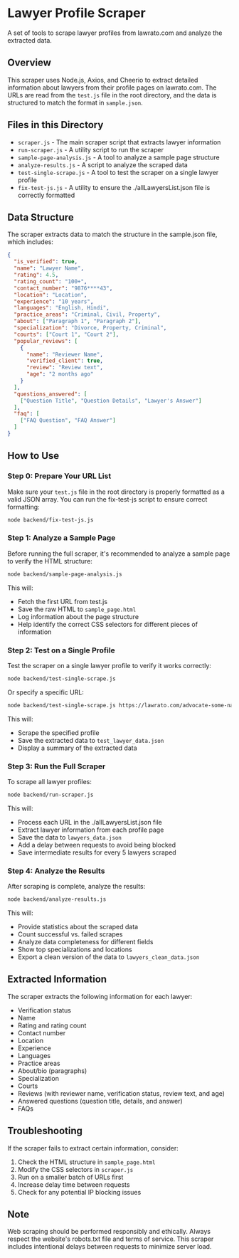 # Lawyer Profile Scraper

A set of tools to scrape lawyer profiles from lawrato.com and analyze the extracted data.

## Overview

This scraper uses Node.js, Axios, and Cheerio to extract detailed information about lawyers from their profile pages on lawrato.com. The URLs are read from the `test.js` file in the root directory, and the data is structured to match the format in `sample.json`.

## Files in this Directory

- `scraper.js` - The main scraper script that extracts lawyer information
- `run-scraper.js` - A utility script to run the scraper
- `sample-page-analysis.js` - A tool to analyze a sample page structure
- `analyze-results.js` - A script to analyze the scraped data
- `test-single-scrape.js` - A tool to test the scraper on a single lawyer profile
- `fix-test-js.js` - A utility to ensure the ./allLawyersList.json file is correctly formatted

## Data Structure

The scraper extracts data to match the structure in the sample.json file, which includes:

```json
{
  "is_verified": true,
  "name": "Lawyer Name",
  "rating": 4.5,
  "rating_count": "100+",
  "contact_number": "9876****43",
  "location": "Location",
  "experience": "10 years",
  "languages": "English, Hindi",
  "practice_areas": "Criminal, Civil, Property",
  "about": ["Paragraph 1", "Paragraph 2"],
  "specialization": "Divorce, Property, Criminal",
  "courts": ["Court 1", "Court 2"],
  "popular_reviews": [
    {
      "name": "Reviewer Name",
      "verified_client": true,
      "review": "Review text",
      "age": "2 months ago"
    }
  ],
  "questions_answered": [
    ["Question Title", "Question Details", "Lawyer's Answer"]
  ],
  "faq": [
    ["FAQ Question", "FAQ Answer"]
  ]
}
```

## How to Use

### Step 0: Prepare Your URL List

Make sure your `test.js` file in the root directory is properly formatted as a valid JSON array. You can run the fix-test-js script to ensure correct formatting:

```bash
node backend/fix-test-js.js
```

### Step 1: Analyze a Sample Page

Before running the full scraper, it's recommended to analyze a sample page to verify the HTML structure:

```bash
node backend/sample-page-analysis.js
```

This will:
- Fetch the first URL from test.js
- Save the raw HTML to `sample_page.html`
- Log information about the page structure
- Help identify the correct CSS selectors for different pieces of information

### Step 2: Test on a Single Profile

Test the scraper on a single lawyer profile to verify it works correctly:

```bash
node backend/test-single-scrape.js
```

Or specify a specific URL:

```bash
node backend/test-single-scrape.js https://lawrato.com/advocate-some-name
```

This will:
- Scrape the specified profile
- Save the extracted data to `test_lawyer_data.json`
- Display a summary of the extracted data

### Step 3: Run the Full Scraper

To scrape all lawyer profiles:

```bash
node backend/run-scraper.js
```

This will:
- Process each URL in the ./allLawyersList.json file
- Extract lawyer information from each profile page
- Save the data to `lawyers_data.json`
- Add a delay between requests to avoid being blocked
- Save intermediate results for every 5 lawyers scraped

### Step 4: Analyze the Results

After scraping is complete, analyze the results:

```bash
node backend/analyze-results.js
```

This will:
- Provide statistics about the scraped data
- Count successful vs. failed scrapes
- Analyze data completeness for different fields
- Show top specializations and locations
- Export a clean version of the data to `lawyers_clean_data.json`

## Extracted Information

The scraper extracts the following information for each lawyer:

- Verification status
- Name
- Rating and rating count
- Contact number
- Location
- Experience
- Languages
- Practice areas
- About/bio (paragraphs)
- Specialization
- Courts
- Reviews (with reviewer name, verification status, review text, and age)
- Answered questions (question title, details, and answer)
- FAQs

## Troubleshooting

If the scraper fails to extract certain information, consider:

1. Check the HTML structure in `sample_page.html`
2. Modify the CSS selectors in `scraper.js`
3. Run on a smaller batch of URLs first
4. Increase delay time between requests
5. Check for any potential IP blocking issues

## Note

Web scraping should be performed responsibly and ethically. Always respect the website's robots.txt file and terms of service. This scraper includes intentional delays between requests to minimize server load. 
